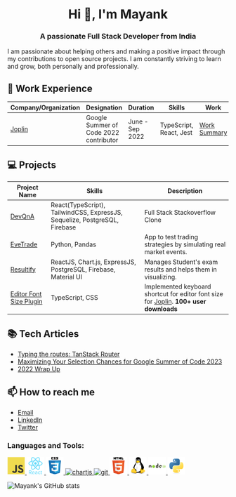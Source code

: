 <h1 align="center">Hi 👋, I'm Mayank</h1>
<h3 align="center">A passionate Full Stack Developer from India</h3>

<p>I am passionate about helping others and making a positive impact through my contributions to open source projects. I am constantly striving to learn and grow, both personally and professionally.</p>


## 🏢 Work Experience

| Company/Organization | Designation | Duration | Skills | Work |
| --- | --- | --- | --- | --- |
| [Joplin](https://github.com/mak2002/joplin/tree/dev) | Google Summer of Code 2022 contributor | June - Sep 2022 | TypeScript, React, Jest | [Work Summary](https://gist.github.com/mak2002/d9d537e9a61390427ca37976895ce215) |

## :computer: Projects

| Project Name | Skills | Description |
| --- | --- | --- |
| [DevQnA](https://github.com/mak2002/DevQnA) | React(TypeScript), TailwindCSS, ExpressJS, Sequelize, PostgreSQL, Firebase | Full Stack Stackoverflow Clone |
| [EveTrade](https://github.com/mak2002/EveTrade) | Python, Pandas | App to test trading strategies by simulating real market events. |
| [Resultify](https://github.com/mak2002/Resultify) | ReactJS, Chart.js, ExpressJS, PostgreSQL, Firebase, Material UI | Manages Student's exam results and helps them in visualizing. |
| [Editor Font Size Plugin](https://github.com/mak2002/joplin-font-size-shortcut/) | TypeScript, CSS | Implemented keyboard shortcut for editor font size for [Joplin](https://github.com/mak2002/joplin/tree/dev). **100+ user downloads** |


## 📚 Tech Articles
- [Typing the routes: TanStack Router](https://mayank-bondre.hashnode.dev/typing-the-routes-tanstack-router)
- [Maximizing Your Selection Chances for Google Summer of Code 2023](https://mayank-bondre.hashnode.dev/maximizing-your-selection-chances-for-google-summer-of-code-2023-insights-from-a-gsoc-22-contributor)
- [2022 Wrap Up](https://mayank-bondre.hashnode.dev/a-happening-year-2022-wrap-up)

## 📫 How to reach me 
- [Email](mailto:makbond0902@gmail.com)
- [LinkedIn](https://www.linkedin.com/in/mayank-bondre-11a522223/)
- [Twitter](https://twitter.com/MayankBondre)


<h3 align="left">Languages and Tools:</h3>
<p align="left"><a href="https://developer.mozilla.org/en-US/docs/Web/JavaScript" target="_blank"> <img src="https://raw.githubusercontent.com/devicons/devicon/master/icons/javascript/javascript-original.svg" alt="javascript" width="40" height="40"/> </a><a href="https://reactjs.org/" target="_blank"> <img src="https://raw.githubusercontent.com/devicons/devicon/master/icons/react/react-original-wordmark.svg" alt="react" width="40" height="40"/> </a> <a href="https://www.w3schools.com/css/" target="_blank"> <img src="https://raw.githubusercontent.com/devicons/devicon/master/icons/css3/css3-original-wordmark.svg" alt="css3" width="40" height="40"/> </a> <a href="https://www.chartjs.org" target="_blank"> <img src="https://www.chartjs.org/media/logo-title.svg" alt="chartjs" width="40" height="40"/> </a> <a href="https://git-scm.com/" target="_blank"> <img src="https://www.vectorlogo.zone/logos/git-scm/git-scm-icon.svg" alt="git" width="40" height="40"/> </a> <a href="https://www.w3.org/html/" target="_blank"> <img src="https://raw.githubusercontent.com/devicons/devicon/master/icons/html5/html5-original-wordmark.svg" alt="html5" width="40" height="40"/> </a>  <a href="https://www.linux.org/" target="_blank"> <img src="https://raw.githubusercontent.com/devicons/devicon/master/icons/linux/linux-original.svg" alt="linux" width="40" height="40"/> </a> <a href="https://nodejs.org" target="_blank"> <img src="https://raw.githubusercontent.com/devicons/devicon/master/icons/nodejs/nodejs-original-wordmark.svg" alt="nodejs" width="40" height="40"/> </a> <a href="https://www.python.org" target="_blank"> <img src="https://raw.githubusercontent.com/devicons/devicon/master/icons/python/python-original.svg" alt="python" width="40" height="40"/> </a>  </p>


![Mayank's GitHub stats](https://github-readme-stats.vercel.app/api?username=mak2002&count_private=true&show_icons=true)
